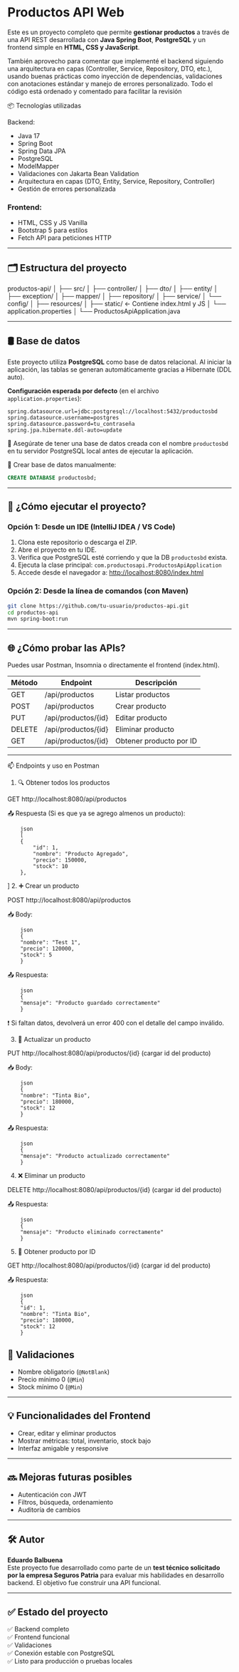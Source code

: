 # Productos API Web

Este es un proyecto completo que permite **gestionar productos** a través de una API REST desarrollada con **Java Spring Boot**, **PostgreSQL** y un frontend simple en **HTML, CSS y JavaScript**.

También aprovecho para comentar que implementé el backend siguiendo una arquitectura en capas (Controller, Service, Repository, DTO, etc.), usando buenas prácticas como inyección de dependencias, validaciones con anotaciones estándar y manejo de errores personalizado. Todo el código está ordenado y comentado para facilitar la revisión 


 📦 Tecnologías utilizadas

 Backend:
- Java 17
- Spring Boot
- Spring Data JPA
- PostgreSQL
- ModelMapper
- Validaciones con Jakarta Bean Validation
- Arquitectura en capas (DTO, Entity, Service, Repository, Controller)
- Gestión de errores personalizada

### Frontend:
- HTML, CSS y JS Vanilla
- Bootstrap 5 para estilos
- Fetch API para peticiones HTTP

---

## 🗂️ Estructura del proyecto

productos-api/
│
├── src/
│ ├── controller/
│ ├── dto/
│ ├── entity/
│ ├── exception/
│ ├── mapper/
│ ├── repository/
│ ├── service/
│ └── config/
│
├── resources/
│ ├── static/ ← Contiene index.html y JS
│ └── application.properties
│
└── ProductosApiApplication.java

---

## 🛢️ Base de datos

Este proyecto utiliza **PostgreSQL** como base de datos relacional. Al iniciar la aplicación, las tablas se generan automáticamente gracias a Hibernate (DDL auto).  

**Configuración esperada por defecto** (en el archivo `application.properties`):

```properties
spring.datasource.url=jdbc:postgresql://localhost:5432/productosbd
spring.datasource.username=postgres
spring.datasource.password=tu_contraseña
spring.jpa.hibernate.ddl-auto=update
```

📌 Asegúrate de tener una base de datos creada con el nombre `productosbd` en tu servidor PostgreSQL local antes de ejecutar la aplicación.

🧱 Crear base de datos manualmente:

```sql
CREATE DATABASE productosbd;
```

---

## 🚀 ¿Cómo ejecutar el proyecto?

### Opción 1: Desde un IDE (IntelliJ IDEA / VS Code)
1. Clona este repositorio o descarga el ZIP.
2. Abre el proyecto en tu IDE.
3. Verifica que PostgreSQL esté corriendo y que la DB `productosbd` exista.
4. Ejecuta la clase principal: `com.productosapi.ProductosApiApplication`
5. Accede desde el navegador a: [http://localhost:8080/index.html](http://localhost:8080/index.html)

### Opción 2: Desde la línea de comandos (con Maven)
```bash
git clone https://github.com/tu-usuario/productos-api.git
cd productos-api
mvn spring-boot:run
```

---

## 🌐 ¿Cómo probar las APIs?

Puedes usar Postman, Insomnia o directamente el frontend (index.html).

| Método | Endpoint                | Descripción              |
|--------|--------------------------|--------------------------|
| GET    | /api/productos          | Listar productos         |
| POST   | /api/productos          | Crear producto           |
| PUT    | /api/productos/{id}     | Editar producto          |
| DELETE | /api/productos/{id}     | Eliminar producto        |
| GET    | /api/productos/{id}     | Obtener producto por ID  |

---
📫 Endpoints y uso en Postman
1. 🔍 Obtener todos los productos

GET http://localhost:8080/api/productos

📤 Respuesta (Si es que ya se agrego almenos un producto):

        json
        [
        {
            "id": 1,
            "nombre": "Producto Agregado",
            "precio": 150000,
            "stock": 10
        },
  
]
2. ➕ Crear un producto

POST http://localhost:8080/api/productos

📥 Body:

        json
        {
        "nombre": "Test 1",
        "precio": 120000,
        "stock": 5
        }
📤 Respuesta:

        json
        {
        "mensaje": "Producto guardado correctamente"
        }
❗ Si faltan datos, devolverá un error 400 con el detalle del campo inválido.

3. 📝 Actualizar un producto

PUT http://localhost:8080/api/productos/{id} (cargar id del producto)

📥 Body:

        json
        {
        "nombre": "Tinta Bio",
        "precio": 180000,
        "stock": 12
        }
📤 Respuesta:

        json
        {
        "mensaje": "Producto actualizado correctamente"
        }
4. ❌ Eliminar un producto

DELETE http://localhost:8080/api/productos/{id} (cargar id del producto)

📤 Respuesta:

        json
        {
        "mensaje": "Producto eliminado correctamente"
        }
5. 🔎 Obtener producto por ID

GET http://localhost:8080/api/productos/{id} (cargar id del producto)

📤 Respuesta:

        json
        {
        "id": 1,
        "nombre": "Tinta Bio",
        "precio": 180000,
        "stock": 12
        }


## 🧪 Validaciones

- Nombre obligatorio (`@NotBlank`)
- Precio mínimo 0 (`@Min`)
- Stock mínimo 0 (`@Min`)

---

## 💡 Funcionalidades del Frontend

- Crear, editar y eliminar productos
- Mostrar métricas: total, inventario, stock bajo
- Interfaz amigable y responsive

---

## 🔜 Mejoras futuras posibles

- Autenticación con JWT
- Filtros, búsqueda, ordenamiento
- Auditoría de cambios

---

## 🛠️ Autor

**Eduardo Balbuena**  
Este proyecto fue desarrollado como parte de un **test técnico solicitado por la empresa Seguros Patria** para evaluar mis habilidades en desarrollo backend. El objetivo fue construir una API funcional.

---

## ✅ Estado del proyecto

✅ Backend completo  
✅ Frontend funcional  
✅ Validaciones  
✅ Conexión estable con PostgreSQL  
✅ Listo para producción o pruebas locales
